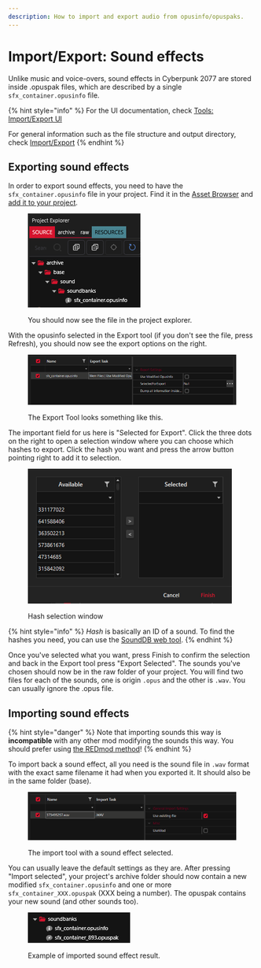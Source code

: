 ```yaml
---
description: How to import and export audio from opusinfo/opuspaks.
---
```


# Import/Export: Sound effects

Unlike music and voice-overs, sound effects in Cyberpunk 2077 are stored inside .opuspak files, which are described by a single `sfx_container.opusinfo` file.

{% hint style="info" %}
For the UI documentation, check [Tools: Import/Export UI](https://wiki.redmodding.org/wolvenkit/wolvenkit-app/tools/tools-import-export)

For general information such as the file structure and output directory, check [Import/Export](https://wiki.redmodding.org/wolvenkit/wolvenkit-app/usage/import-export)
{% endhint %}

## Exporting sound effects

In order to export sound effects, you need to have the `sfx_container.opusinfo` file in your project. Find it in the [Asset Browser](../../editor/asset-browser.md) and [add it to your project](../../editor/asset-browser.md#adding-files-to-projects).

<figure><img src="../../../.gitbook/assets/image (3).png" alt=""><figcaption><p>You should now see the file in the project explorer.</p></figcaption></figure>

With the opusinfo selected in the Export tool (if you don't see the file, press Refresh), you should now see the export options on the right.&#x20;

<figure><img src="../../../.gitbook/assets/image (4).png" alt=""><figcaption><p>The Export Tool looks something like this.</p></figcaption></figure>

The important field for us here is "Selected for Export". Click the three dots on the right to open a selection window where you can choose which hashes to export. Click the hash you want and press the arrow button pointing right to add it to selection.

<figure><img src="../../../.gitbook/assets/image (7).png" alt=""><figcaption><p>Hash selection window</p></figcaption></figure>

{% hint style="info" %}
_Hash_ is basically an ID of a sound. To find the hashes you need, you can use the [SoundDB web tool](https://sounddb.redmodding.org/sfx).
{% endhint %}

Once you've selected what you want, press Finish to confirm the selection and back in the Export tool press "Export Selected". The sounds you've chosen should now be in the raw folder of your project. You will find two files for each of the sounds, one is origin `.opus` and the other is `.wav`. You can usually ignore the .opus file.

## Importing sound effects

{% hint style="danger" %}
Note that importing sounds this way is **incompatible** with any other mod modifying the sounds this way. You should prefer using [the REDmod method](https://app.gitbook.com/s/4gzcGtLrr90pVjAWVdTc/for-mod-creators-theory/modding-tools/redmod/audio-modding)!
{% endhint %}

To import back a sound effect, all you need is the sound file in `.wav` format with the exact same filename it had when you exported it. It should also be in the same folder (base).

<figure><img src="../../../.gitbook/assets/image (8).png" alt=""><figcaption><p>The import tool with a sound effect selected.</p></figcaption></figure>

You can usually leave the default settings as they are. After pressing "Import selected", your project's archive folder should now contain a new modified `sfx_container.opusinfo` and one or more `sfx_container_XXX.opuspak` (XXX being a number). The opuspak contains your new sound (and other sounds too).

<figure><img src="../../../.gitbook/assets/image (9).png" alt=""><figcaption><p>Example of imported sound effect result.</p></figcaption></figure>
